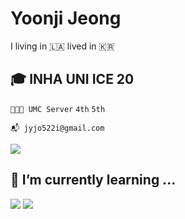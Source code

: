 # Yoonji Jeong
I living in 🇱🇦 lived in 🇰🇷
## 🎓 INHA UNI ICE 20 
```👩🏻‍💻 UMC Server```
```4th```
```5th```

```📬 jyjo522i@gmail.com```

<a href="https://hits.seeyoufarm.com"><img src="https://hits.seeyoufarm.com/api/count/incr/badge.svg?url=https%3A%2F%2Fgithub.com%2Fyoondaeng%2Fhit-counter&count_bg=%23000000&title_bg=%23555555&icon=furrynetwork.svg&icon_color=%23FFFFFF&title=hits&edge_flat=false"/></a>


## 🌱 I’m currently learning ...

<!--
**yoondaeng/yoondaeng** is a ✨ _special_ ✨ repository because its `README.md` (this file) appears on your GitHub profile.

Here are some ideas to get you started:

- 🔭 I’m currently working on ...
- 🌱 I’m currently learning ...
- 👯 I’m looking to collaborate on ...
- 🤔 I’m looking for help with ...
- 💬 Ask me about ...
- 📫 How to reach me: ...
- 😄 Pronouns: ...
- ⚡ Fun fact: ...
-->
<img src="https://img.shields.io/badge/SpringBoot3-6DB33F?style=flat-square&logo=Springboot3&logoColor=white"/> <img src="https://img.shields.io/badge/MySQL-4479A1?style=flat-square&logo=MySQL&logoColor=white"/> 
